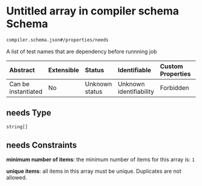 # Untitled array in compiler schema Schema

```txt
compiler.schema.json#/properties/needs
```

A list of test names that are dependency before runnning job

| Abstract            | Extensible | Status         | Identifiable            | Custom Properties | Additional Properties | Access Restrictions | Defined In                                                                   |
| :------------------ | :--------- | :------------- | :---------------------- | :---------------- | :-------------------- | :------------------ | :--------------------------------------------------------------------------- |
| Can be instantiated | No         | Unknown status | Unknown identifiability | Forbidden         | Allowed               | none                | [compiler.schema.json\*](../out/compiler.schema.json "open original schema") |

## needs Type

`string[]`

## needs Constraints

**minimum number of items**: the minimum number of items for this array is: `1`

**unique items**: all items in this array must be unique. Duplicates are not allowed.
